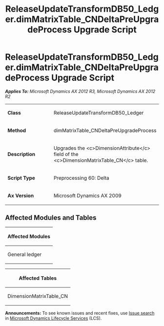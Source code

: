 ﻿---
title: ReleaseUpdateTransformDB50_Ledger.dimMatrixTable_CNDeltaPreUpgradeProcess Upgrade Script
TOCTitle: ReleaseUpdateTransformDB50_Ledger.dimMatrixTable_CNDeltaPreUpgradeProcess Upgrade Script
ms:assetid: 32eb0c4a-5beb-d4b3-6c2d-645846a34d77
ms:mtpsurl: https://msdn.microsoft.com/en-us/library/JJ685081(v=AX.60)
ms:contentKeyID: 49707535
ms.date: 05/18/2015
mtps_version: v=AX.60
---

# ReleaseUpdateTransformDB50\_Ledger.dimMatrixTable\_CNDeltaPreUpgradeProcess Upgrade Script 


_**Applies To:** Microsoft Dynamics AX 2012 R3, Microsoft Dynamics AX 2012 R2_

<table>
<colgroup>
<col style="width: 50%" />
<col style="width: 50%" />
</colgroup>
<tbody>
<tr class="odd">
<td><p><strong>Class</strong></p></td>
<td><p>ReleaseUpdateTransformDB50_Ledger</p></td>
</tr>
<tr class="even">
<td><p><strong>Method</strong></p></td>
<td><p>dimMatrixTable_CNDeltaPreUpgradeProcess</p></td>
</tr>
<tr class="odd">
<td><p><strong>Description</strong></p></td>
<td><p>Upgrades the &lt;c&gt;DimensionAttribute&lt;/c&gt; field of the &lt;c&gt;DimensionMatrixTable_CN&lt;/c&gt; table.</p></td>
</tr>
<tr class="even">
<td><p><strong>Script Type</strong></p></td>
<td><p>Preprocessing 60: Delta</p></td>
</tr>
<tr class="odd">
<td><p><strong>Ax Version</strong></p></td>
<td><p>Microsoft Dynamics AX 2009</p></td>
</tr>
</tbody>
</table>


## Affected Modules and Tables

<table>
<colgroup>
<col style="width: 100%" />
</colgroup>
<thead>
<tr class="header">
<th><p>Affected Modules</p></th>
</tr>
</thead>
<tbody>
<tr class="odd">
<td><p>General ledger</p></td>
</tr>
</tbody>
</table>


<table>
<colgroup>
<col style="width: 100%" />
</colgroup>
<thead>
<tr class="header">
<th><p>Affected Tables</p></th>
</tr>
</thead>
<tbody>
<tr class="odd">
<td><p>DimensionMatrixTable_CN</p></td>
</tr>
</tbody>
</table>

  
**Announcements:** To see known issues and recent fixes, use [Issue search](http://go.microsoft.com/fwlink/?linkid=389258) in [Microsoft Dynamics Lifecycle Services](http://go.microsoft.com/fwlink/?linkid=306505) (LCS).

